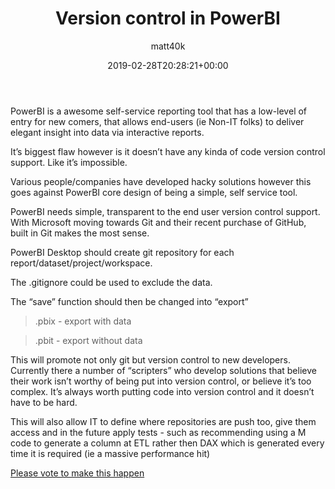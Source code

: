 ﻿---
title: Version control in PowerBI
date: '2019-02-28T20:28:21+00:00'
author: matt40k
type: post
description: 'Adding version control support in PowerBI'
draft: false
tags: 
  - Power BI
categories:
  - Power BI
---
PowerBI is a awesome self-service reporting tool that has a low-level of entry for new comers, that allows end-users (ie Non-IT folks) to deliver elegant insight into data via interactive reports.

It’s biggest flaw however is it doesn’t have any kinda of code version control support. Like it’s impossible.

Various people/companies have developed hacky solutions however this goes against PowerBI core design of being a simple, self service tool.

PowerBI needs simple, transparent to the end user version control support. With Microsoft moving towards Git and their recent purchase of GitHub, built in Git makes the most sense.

PowerBI Desktop should create git repository for each report/dataset/project/workspace. 

The .gitignore could be used to exclude the data.

The “save” function should then be changed into “export” 

> .pbix - export with data

> .pbit - export without data

This will promote not only git but version control to new developers. Currently there a number of “scripters” who develop solutions that believe their work isn’t worthy of being put into version control, or believe it’s too complex. It’s always worth putting code into version control and it doesn’t have to be hard.

This will also allow IT to define where repositories are push too, give them access and in the future apply tests - such as recommending using a M code to generate a column at ETL rather then DAX which is generated every time it is required (ie a massive performance hit)

[Please vote to make this happen](https://ideas.powerbi.com/forums/265200-power-bi-ideas/suggestions/36978934-built-in-git-support-in-powerbi-desktop)
